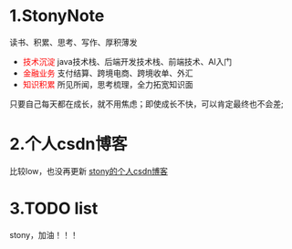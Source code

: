 # 1.StonyNote
读书、积累、思考、写作、厚积薄发
- <font color=#ff0000>技术沉淀</font>
java技术栈、后端开发技术栈、前端技术、AI入门
- <font color=#ff0000>金融业务</font>
支付结算、跨境电商、跨境收单、外汇
- <font color=#ff0000>知识积累</font>
所见所闻，思考梳理，全力拓宽知识面

只要自己每天都在成长，就不用焦虑；即使成长不快，可以肯定最终也不会差;

# 2.个人csdn博客
比较low，也没再更新
[stony的个人csdn博客](https://blog.csdn.net/stony_confident)

# 3.TODO list
stony，加油！！！
